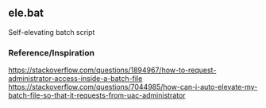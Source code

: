 ## ele.bat
Self-elevating batch script

### Reference/Inspiration
https://stackoverflow.com/questions/1894967/how-to-request-administrator-access-inside-a-batch-file
https://stackoverflow.com/questions/7044985/how-can-i-auto-elevate-my-batch-file-so-that-it-requests-from-uac-administrator
